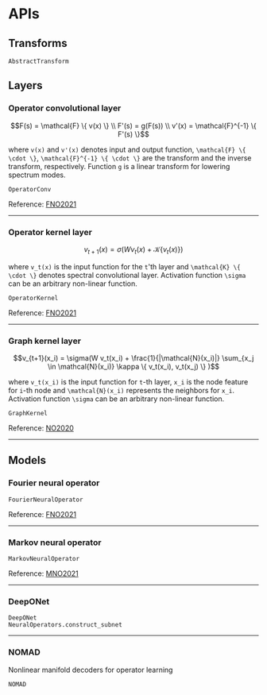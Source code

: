 # APIs

## Transforms

```@docs
AbstractTransform
```

## Layers

### Operator convolutional layer

```math
F(s) = \mathcal{F} \{ v(x) \} \\
F'(s) = g(F(s)) \\
v'(x) = \mathcal{F}^{-1} \{ F'(s) \}
```

where ``v(x)`` and ``v'(x)`` denotes input and output function,
``\mathcal{F} \{ \cdot \}``, ``\mathcal{F}^{-1} \{ \cdot \}`` are the transform and
the inverse transform, respectively.
Function ``g`` is a linear transform for lowering spectrum modes.

```@docs
OperatorConv
```

Reference: [FNO2021](@cite)

* * *

### Operator kernel layer

```math
v_{t+1}(x) = \sigma(W v_t(x) + \mathcal{K} \{ v_t(x) \} )
```

where ``v_t(x)`` is the input function for the ``t``'th layer and
``\mathcal{K} \{ \cdot \}`` denotes spectral convolutional layer.
Activation function ``\sigma`` can be an arbitrary non-linear function.

```@docs
OperatorKernel
```

Reference: [FNO2021](@cite)

* * *

### Graph kernel layer

```math
v_{t+1}(x_i) = \sigma(W v_t(x_i) + \frac{1}{|\mathcal{N}(x_i)|} \sum_{x_j \in \mathcal{N}(x_i)} \kappa \{ v_t(x_i), v_t(x_j) \} )
```

where ``v_t(x_i)`` is the input function for ``t``-th layer,
``x_i`` is the node feature for ``i``-th node and
``\mathcal{N}(x_i)`` represents the neighbors for ``x_i``.
Activation function ``\sigma`` can be an arbitrary non-linear function.

```@docs
GraphKernel
```

Reference: [NO2020](@cite)

* * *

## Models

### Fourier neural operator

```@docs
FourierNeuralOperator
```

Reference: [FNO2021](@cite)

* * *

### Markov neural operator

```@docs
MarkovNeuralOperator
```

Reference: [MNO2021](@cite)

* * *

### DeepONet

```@docs
DeepONet
NeuralOperators.construct_subnet
```

* * *

### NOMAD

Nonlinear manifold decoders for operator learning

```@docs
NOMAD
```
